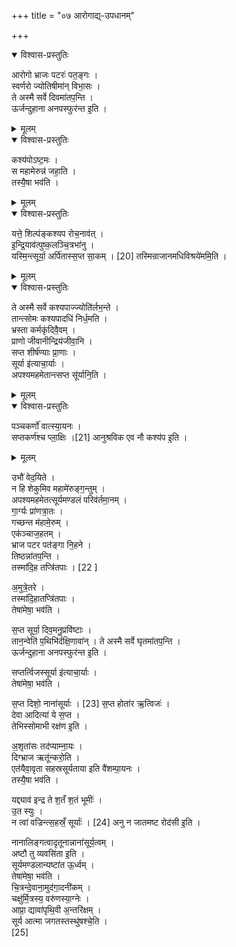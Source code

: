 +++
title = "०७ आरोगाद्य्-उपधानम्"

+++
<details open><summary>विश्वास-प्रस्तुतिः</summary>


आरोगो भ्राजः पटरः॑ पत॒ङ्गः ।  
स्वर्णरो ज्योतिषीमा॑न् विभा॒सः ।  
ते अस्मै सर्वे दिवमा॑तप॒न्ति ।  
ऊर्जन्दुहाना अनपस्फुर॑न्त इ॒ति ।  

</details>

<details><summary>मूलम्</summary>


आरोगो भ्राजः पटरः॑ पत॒ङ्गः ।  
स्वर्णरो ज्योतिषीमा॑न् विभा॒सः ।  
ते अस्मै सर्वे दिवमा॑तप॒न्ति ।  
ऊर्जन्दुहाना अनपस्फुर॑न्त इ॒ति ।  

</details>


<details open><summary>विश्वास-प्रस्तुतिः</summary>

कश्य॑पोऽष्ट॒मः ।  
स महामेरुन्न॑ जहा॒ति ।  
तस्यै॒षा भव॑ति ।  
</details>

<details><summary>मूलम्</summary>

कश्य॑पोऽष्ट॒मः ।  
स महामेरुन्न॑ जहा॒ति ।  
तस्यै॒षा भव॑ति ।  
</details>

<details open><summary>विश्वास-प्रस्तुतिः</summary>


यत्ते॒ शिल्प॑ङ्कश्यप रोच॒नाव॑त् ।  
इ॒न्द्रि॒याव॑त्पुष्क॒लञ्चि॒त्रभा॑नु ।  
यस्मि॒न्त्सूर्या॒ अर्पि॑तास्स॒प्त सा॒कम् । [20]
तस्मिन्राजानमधिविश्रये॑ममि॒ति ।  
</details>

<details><summary>मूलम्</summary>


यत्ते॒ शिल्प॑ङ्कश्यप रोच॒नाव॑त् ।  
इ॒न्द्रि॒याव॑त्पुष्क॒लञ्चि॒त्रभा॑नु ।  
यस्मि॒न्त्सूर्या॒ अर्पि॑तास्स॒प्त सा॒कम् । [20]
तस्मिन्राजानमधिविश्रये॑ममि॒ति ।  
</details>



<details open><summary>विश्वास-प्रस्तुतिः</summary>

ते अस्मै सर्वे कश्यपाज्ज्योति॑र्लभ॒न्ते ।  
तान्त्सोमः कश्यपादधि॑ निर्ध॒मति ।  
भ्रस्ता कर्मकृ॑दिवै॒वम् ।  
प्राणो जीवानीन्द्रिय॑जीवा॒नि ।  
सप्त शीर्ष॑ण्याः प्रा॒णाः ।  
सूर्या इ॑त्याचा॒र्याः ।  
अपश्यमहमेतान्त्सप्त सू॑र्यानि॒ति । 
</details>

<details><summary>मूलम्</summary>

ते अस्मै सर्वे कश्यपाज्ज्योति॑र्लभ॒न्ते ।  
तान्त्सोमः कश्यपादधि॑ निर्ध॒मति ।  
भ्रस्ता कर्मकृ॑दिवै॒वम् ।  
प्राणो जीवानीन्द्रिय॑जीवा॒नि ।  
सप्त शीर्ष॑ण्याः प्रा॒णाः ।  
सूर्या इ॑त्याचा॒र्याः ।  
अपश्यमहमेतान्त्सप्त सू॑र्यानि॒ति । 
</details>



<details open><summary>विश्वास-प्रस्तुतिः</summary>

पञ्चकर्णो॑ वात्स्या॒यनः ।  
सप्तकर्ण॑श्च प्ला॒क्षिः ।[21]
आनुश्रविक एव नौ कश्य॑प इ॒ति । 

</details>

<details><summary>मूलम्</summary>

पञ्चकर्णो॑ वात्स्या॒यनः ।  
सप्तकर्ण॑श्च प्ला॒क्षिः ।[21]
आनुश्रविक एव नौ कश्य॑प इ॒ति । 

</details>


उभौ॑ वेद॒यिते ।  
न हि शेकुमिव महामे॑रुङ्ग॒न्तुम् ।  
अपश्यमहमेतत्सूर्यमण्डलं परिव॑र्तमा॒नम् ।  
गा॒र्ग्यः प्रा॑णत्रा॒तः ।  
गच्छन्त म॑हामे॒रुम् ।  
एक॑ञ्चाज॒हतम् ।  
भ्राज पटर पत॑ङ्गा नि॒हने ।  
तिष्ठन्ना॑तप॒न्ति ।  
तस्मा॑दि॒ह तप्त्रि॑तपाः । [22 ]  



अ॒मुत्रे॒तरे ।  
तस्मा॑दि॒हातप्त्रि॑तपाः ।  
तेषा॑मेषा॒ भव॑ति ।  

स॒प्त सूर्या॒ दिव॒मनु॒प्रवि॑ष्टाः ।  
तान॒न्वेति॑ प॒थिभि॑र्दक्षि॒णावा॑न् । 
ते अस्मै सर्वे घृतमा॑तप॒न्ति ।  
ऊर्जन्दुहाना अनपस्फुर॑न्त इ॒ति । 


सप्तर्त्विजस्सूर्या इ॑त्याचा॒र्याः ।  
तेषा॑मेषा॒ भव॑ति । 


स॒प्त दिशो॒ नाना॑सूर्याः ।  [23]
स॒प्त होता॑र ऋ॒त्विजः॑ ।  
देवा आदित्या॑ ये स॒प्त ।  
तेभिस्सोमाभी रक्ष॑ण इ॒ति ।  

अ॒श‍ृता॑सः
तद॑प्याम्ना॒यः ।  
दिग्भ्राज ऋतू॑न्करो॒ति ।  
एत॑यैवा॒वृता सहस्रसूर्यताया इति वै॑शम्पा॒यनः ।  
तस्यै॒षा भव॑ति ।  


यद्द्याव॑ इन्द्र ते श॒तँ श॒तं भूमीः॑ ।  
उ॒त स्युः ।  
न त्वा॑ वज्रिन्त्स॒हस्रँ॒ सूर्याः॑ । [24]
अनु न जातमष्ट रोद॑सी इ॒ति ।  

नानालिङ्गत्वादृतूनान्नाना॑सूर्य॒त्वम् ।  
अष्टौ तु व्यवसि॑ता इ॒ति ।  
सूर्यमण्डलान्यष्टा॑त ऊ॒र्ध्वम् ।  
तेषा॑मेषा॒ भव॑ति ।  
चि॒त्रन्दे॒वाना॒मुद॑गा॒दनी॑कम् ।  
चक्षु॑र्मि॒त्रस्य॒ वरु॑णस्या॒ग्नेः ।  
आप्रा॒ द्यावा॑पृथि॒वी अ॒न्तरि॑क्षम् ।  
सूर्य आत्मा जगतस्तस्थु॑षश्चे॒ति ।  
[25]

